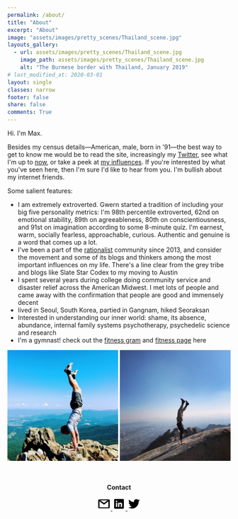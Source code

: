 ```yaml
---
permalink: /about/
title: "About"
excerpt: "About"
image: "assets/images/pretty_scenes/Thailand_scene.jpg"
layouts_gallery:
  - url: assets/images/pretty_scenes/Thailand_scene.jpg
    image_path: assets/images/pretty_scenes/Thailand_scene.jpg
    alt: "The Burmese border with Thailand, January 2019"
# last_modified_at: 2020-03-01
layout: single
classes: narrow
footer: false
share: false
comments: True
---
```


Hi. I'm Max.

Besides my census details—American, male, born in '91—the best way to get to know me would be to read the site, increasingly my [Twitter](https://twitter.com/maxefremov), see what I'm up to [now](/now/), or take a peek at [my influences](/influences). If you're interested by what you've seen here, then I'm sure I'd like to hear from you. I'm bullish about my internet friends.

Some salient features:

- I am extremely extroverted. Gwern started a tradition of including your big five personality metrics: I'm 98th percentile extroverted, 62nd on emotional stability, 89th on agreeableness, 80th on conscientiousness, and 91st on imagination according to some 8-minute quiz. I'm earnest, warm, socially fearless, approachable, curious. Authentic and genuine is a word that comes up a lot.
- I've been a part of the [rationalist](https://wiki.lesswrong.com/wiki/Rationalist_movement) community since 2013, and consider the movement and some of its blogs and thinkers among the most important influences on my life. There's a line clear from the grey tribe and blogs like Slate Star Codex to my moving to Austin
- I spent several years during college doing community service and disaster relief across the American Midwest. I met lots of people and came away with the confirmation that people are good and immensely decent
- lived in Seoul, South Korea, partied in Gangnam, hiked Seoraksan
- Interested in understanding our inner world: shame, its absence, abundance, internal family systems psychotherapy, psychedelic science and research
- I'm a gymnast! check out the [fitness gram](https://www.instagram.com/maximally.me/) and [fitness page](/fitness) here

<center>

<img src="/assets/images/handstands/shenandoah.jpg" alt="Shenendoah, Virgina" width="250"/>

<img src="/assets/images/handstands/bukhansan.jpg" alt="Bukhansan, Seoul, Korea" width="250"/>

<center>

<br>
<br>
<p><b>Contact</b></p>
<a href="mailto:maxim.efremov@gmail.com">
      <img alt="email" src="/assets/images/icons/gmail.png">
      
<a href="https://www.linkedin.com/in/maxim-efremov/">
      <img alt="LinkedIn" src="/assets/images/icons/linkedin.png">

<a href="http://www.twitter.com/maxefremov">
      <img alt="Twitter" src="/assets/images/icons/twitter.png">
<!-- 
<img src="/assets/images/icons/gmail.png">(mailto:maxim.efremov@gmail.com)
<img src="/assets/images/icons/linkedin.png">(https://www.linkedin.com/in/maxim-efremov/)
<img src="/assets/images/icons/twitter.png">(http://www.twitter.com/maxefremov) -->
